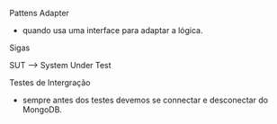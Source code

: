 Pattens
Adapter
 * quando usa uma interface para adaptar a lógica.

 Sigas

  SUT --> System Under Test

Testes de Intergração
* sempre antes dos testes devemos se connectar e desconectar do MongoDB.